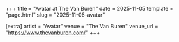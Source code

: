 +++
title = "Avatar at The Van Buren"
date = 2025-11-05
template = "page.html"
slug = "2025-11-05-avatar"

[extra]
artist = "Avatar"
venue = "The Van Buren"
venue_url = "https://www.thevanburen.com/"
+++
